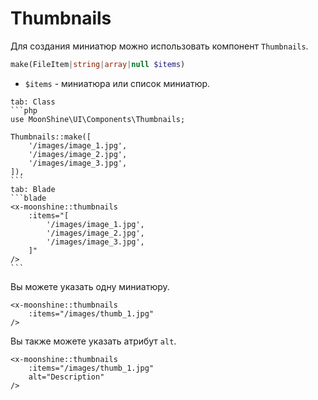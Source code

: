 # Thumbnails

Для создания миниатюр можно использовать компонент `Thumbnails`.

```php
make(FileItem|string|array|null $items)
```

- `$items` - миниатюра или список миниатюр.

~~~tabs
tab: Class
```php
use MoonShine\UI\Components\Thumbnails;

Thumbnails::make([
    '/images/image_1.jpg',
    '/images/image_2.jpg',
    '/images/image_3.jpg',
]),
```
tab: Blade
```blade
<x-moonshine::thumbnails
    :items="[
        '/images/image_1.jpg',
        '/images/image_2.jpg',
        '/images/image_3.jpg',
    ]"
/>
```
~~~

Вы можете указать одну миниатюру.

```blade
<x-moonshine::thumbnails
    :items="/images/thumb_1.jpg"
/>
```

Вы также можете указать атрибут `alt`.

```blade
<x-moonshine::thumbnails
    :items="/images/thumb_1.jpg"
    alt="Description"
/>
```
